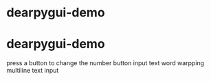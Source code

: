 # dearpygui-demo
# dearpygui-demo
press a button to change the number
button
input text
word warpping
multiline text input